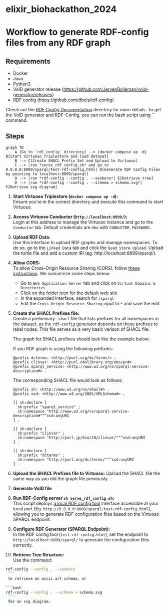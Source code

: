 # elixir_biohackathon_2024

# Workflow to generate RDF-config files from any RDF graph

## Requirements

- Docker
- Java
- Python3
- VoID generator release (https://github.com/JervenBolleman/void-generator/releases)
- RDF config (https://github.com/dbcls/rdf-config)

Check out the [RDF Config Documentation](rdf_config_documentation) directory for more details.
To get the VoID generator and RDF-Config, you can run the bash script using `` command. 

## Steps

```mermaid
graph TD
    A [Go to `rdf_config` directory] --> |docker compose up -d| B[Start Virtuoso Triplestore and load dataset]
    B --> C[Create SHACL Prefix Set and Upload to Virtuoso]
    C --> |run *serve_rdf_config.sh* and go to 0.0.0.0:8000/sparql/test-rdf-config.html| D[Generate RDF Config Files by pointing to localhost:8899/sparql]
    D --> |run *rdf-config --config . --senbero*| E[Retrieve tree]
    D --> |run *rdf-config --config . --schema > schema.svg*| F[Retrieve svg diagram]
```

1. **Start Virtuoso Triplestore (`docker compose up -d`):**  
   Ensure you're in the correct directory and execute this command to start Virtuoso.

2. **Access Virtuoso Conductor (`http://localhost:8899/`):**  
   Login at this address to manage the Virtuoso instance and go to the `Conductor` tab. Default credentials are `dba` with `CONDUCTOR_PASSWORD`. 
   
3. **Upload RDF Data:**  
   Use this interface to upload RDF graphs and manage namespaces. To do so, go to the `Linked Data` tab and click the `Quad Store Upload`. Upload the turtle file and add a custom IRI (eg. http://localhost:8899/sparql/).

4. **Allow CORS:**  
   To allow Cross-Origin Resource Sharing (CORS), follow [these instructions](https://vos.openlinksw.com/owiki/wiki/VOS/VirtTipsAndTricksCORsEnableSPARQLURLs). We sumamrize some steps below:
   * Go to `Web Application Server` tab and click on `Virtual Domains & Directories`
   * Click on the folder icon for the default web site
   * In the expanded Interface, search for `/sparql`
   * Edit the `Cross-Origin Resource Sharing` input to `*` and save the edit.

5. **Create the SHACL Prefixes file:**  
   Create a preliminary `.shacl` file that lists prefixes for all namespaces in the dataset, as the `rdf-config` generator depends on these prefixes to label nodes. This file serves as a very basic verison of SHACL file. 
   
   The graph for SHACL prefixes should look like the example below:
   
   If you RDF graph is using the following prefixies:
   ```ttl
   @prefix dcterms: <http://purl.org/dc/terms/> .
   @prefix clinvar: <http://purl.obolibrary.org/obo/pr#> .
   @prefix sparql_service: <http://www.w3.org/ns/sparql-service-description#> .
   ```
   
   The corresponding SHACL file would look as follows:
    ```ttl
    @prefix sh: <http://www.w3.org/ns/shacl#> .
    @prefix xsd: <http://www.w3.org/2001/XMLSchema#> .
    
    [] sh:declare [
      sh:prefix "sparql_service" ;
      sh:namespace "http://www.w3.org/ns/sparql-service-description#"^^xsd:anyURI
    ] .
    
    [] sh:declare [
      sh:prefix "clinvar" ;
      sh:namespace "http://purl.jp/bio/10/clinvar/"^^xsd:anyURI
    ] .
    
    [] sh:declare [
      sh:prefix "dcterms" ;
      sh:namespace "http://purl.org/dc/terms/"^^xsd:anyURI
    ] .
    ``` 

6. **Upload the SHACL Prefixes file to Virtuoso:** 
    Upload the SHACL file the same way as you did the graph file previously. 

7. **Generate VoID file**


8. **Run RDF-Config server `sh serve_rdf_config.sh`:**  
   This script deploys [a local RDF config tool](https://github.com/JervenBolleman/void-generator/blob/main/sparql/test-rdf-config.html) interface accessible at your local port (Eg. `http://0.0.0.0:8000/sparql/test-rdf-config.html`), allowing you to generate RDF configuration files based on the Virtuoso SPARQL endpoint.

9. **Configure RDF Generator (SPARQL Endpoint):**  
   In the RDF config tool (`test-rdf-config.html`), set the endpoint to `http://localhost:8899/sparql/` to generate the configuration files correctly.

10. **Retrieve Tree Structure:**  
   Use the command:

   ```bash
   rdf-config --config . --senbero
    ```
    to retrieve an ascii art schema, or

   ```bash
   rdf-config --config . --schema > schema.svg
    ```
    for an svg diagram.
